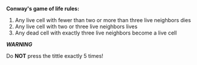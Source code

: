 
**Conway's game of life rules:**

1. Any live cell with fewer than two or more than three live neighbors dies 
2. Any live cell with two or three live neighbors lives  
3. Any dead cell with exactly three live neighbors become a live cell



***WARNING***

Do **NOT** press the tittle exactly 5 times!
